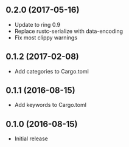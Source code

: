 ## 0.2.0 (2017-05-16)

* Update to ring 0.9
* Replace rustc-serialize with data-encoding
* Fix most clippy warnings

## 0.1.2 (2017-02-08)

* Add categories to Cargo.toml

## 0.1.1 (2016-08-15)

* Add keywords to Cargo.toml

## 0.1.0 (2016-08-15)

* Initial release

